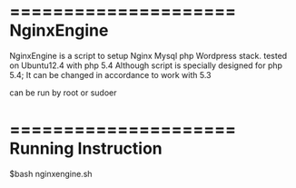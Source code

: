 =====================
NginxEngine
=====================

NginxEngine is a script to setup Nginx Mysql php Wordpress stack.
tested on Ubuntu12.4 with php 5.4
Although script is specially designed for php 5.4; It can be changed in accordance to work with 5.3

can be run by root or sudoer

=====================
Running Instruction
=====================
$bash nginxengine.sh
